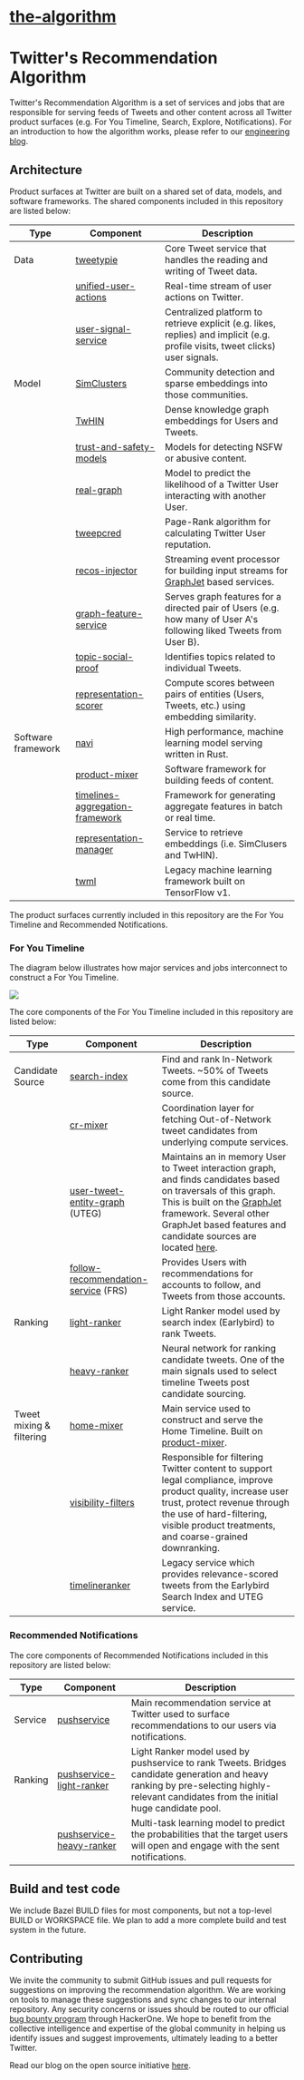 # [the-algorithm](https://github.com/twitter/the-algorithm)

# Twitter's Recommendation Algorithm

Twitter's Recommendation Algorithm is a set of services and jobs that are responsible for serving feeds of Tweets and other content across all Twitter product surfaces (e.g. For You Timeline, Search, Explore, Notifications). For an introduction to how the algorithm works, please refer to our [engineering blog](https://blog.twitter.com/engineering/en_us/topics/open-source/2023/twitter-recommendation-algorithm).

## Architecture

Product surfaces at Twitter are built on a shared set of data, models, and software frameworks. The shared components included in this repository are listed below:

| Type | Component | Description |
|------------|------------|------------|
| Data | [tweetypie](tweetypie/server/README.md) | Core Tweet service that handles the reading and writing of Tweet data. |
|      | [unified-user-actions](unified_user_actions/README.md) | Real-time stream of user actions on Twitter. |
|      | [user-signal-service](user-signal-service/README.md) | Centralized platform to retrieve explicit (e.g. likes, replies) and implicit (e.g. profile visits, tweet clicks) user signals. |
| Model | [SimClusters](src/scala/com/twitter/simclusters_v2/README.md) | Community detection and sparse embeddings into those communities. |
|       | [TwHIN](https://github.com/twitter/the-algorithm-ml/blob/main/projects/twhin/README.md) | Dense knowledge graph embeddings for Users and Tweets. |
|       | [trust-and-safety-models](trust_and_safety_models/README.md) | Models for detecting NSFW or abusive content. |
|       | [real-graph](src/scala/com/twitter/interaction_graph/README.md) | Model to predict the likelihood of a Twitter User interacting with another User. |
|       | [tweepcred](src/scala/com/twitter/graph/batch/job/tweepcred/README) | Page-Rank algorithm for calculating Twitter User reputation. |
|       | [recos-injector](recos-injector/README.md) | Streaming event processor for building input streams for [GraphJet](https://github.com/twitter/GraphJet) based services. |
|       | [graph-feature-service](graph-feature-service/README.md) | Serves graph features for a directed pair of Users (e.g. how many of User A's following liked Tweets from User B). |
|       | [topic-social-proof](topic-social-proof/README.md) | Identifies topics related to individual Tweets. |
|       | [representation-scorer](representation-scorer/README.md) | Compute scores between pairs of entities (Users, Tweets, etc.) using embedding similarity. |
| Software framework | [navi](navi/README.md) | High performance, machine learning model serving written in Rust. |
|                    | [product-mixer](product-mixer/README.md) | Software framework for building feeds of content. |
|                    | [timelines-aggregation-framework](timelines/data_processing/ml_util/aggregation_framework/README.md) | Framework for generating aggregate features in batch or real time. |
|                    | [representation-manager](representation-manager/README.md) | Service to retrieve embeddings (i.e. SimClusers and TwHIN). |
|                    | [twml](twml/README.md) | Legacy machine learning framework built on TensorFlow v1. |

The product surfaces currently included in this repository are the For You Timeline and Recommended Notifications.

### For You Timeline

The diagram below illustrates how major services and jobs interconnect to construct a For You Timeline.

![](docs/system-diagram.png)

The core components of the For You Timeline included in this repository are listed below:

| Type | Component | Description |
|------------|------------|------------|
| Candidate Source | [search-index](src/java/com/twitter/search/README.md) | Find and rank In-Network Tweets. ~50% of Tweets come from this candidate source. |
|                  | [cr-mixer](cr-mixer/README.md) | Coordination layer for fetching Out-of-Network tweet candidates from underlying compute services. |
|                  | [user-tweet-entity-graph](src/scala/com/twitter/recos/user_tweet_entity_graph/README.md) (UTEG)| Maintains an in memory User to Tweet interaction graph, and finds candidates based on traversals of this graph. This is built on the [GraphJet](https://github.com/twitter/GraphJet) framework. Several other GraphJet based features and candidate sources are located [here](src/scala/com/twitter/recos). |
|                  | [follow-recommendation-service](follow-recommendations-service/README.md) (FRS)| Provides Users with recommendations for accounts to follow, and Tweets from those accounts. |
| Ranking | [light-ranker](src/python/twitter/deepbird/projects/timelines/scripts/models/earlybird/README.md) | Light Ranker model used by search index (Earlybird) to rank Tweets. |
|         | [heavy-ranker](https://github.com/twitter/the-algorithm-ml/blob/main/projects/home/recap/README.md) | Neural network for ranking candidate tweets. One of the main signals used to select timeline Tweets post candidate sourcing. |
| Tweet mixing & filtering | [home-mixer](home-mixer/README.md) | Main service used to construct and serve the Home Timeline. Built on [product-mixer](product-mixer/README.md). |
|                          | [visibility-filters](visibilitylib/README.md) | Responsible for filtering Twitter content to support legal compliance, improve product quality, increase user trust, protect revenue through the use of hard-filtering, visible product treatments, and coarse-grained downranking. |
|                          | [timelineranker](timelineranker/README.md) | Legacy service which provides relevance-scored tweets from the Earlybird Search Index and UTEG service. |

### Recommended Notifications

The core components of Recommended Notifications included in this repository are listed below:

| Type | Component | Description |
|------------|------------|------------|
| Service | [pushservice](pushservice/README.md) | Main recommendation service at Twitter used to surface recommendations to our users via notifications.
| Ranking | [pushservice-light-ranker](pushservice/src/main/python/models/light_ranking/README.md) | Light Ranker model used by pushservice to rank Tweets. Bridges candidate generation and heavy ranking by pre-selecting highly-relevant candidates from the initial huge candidate pool. |
|         | [pushservice-heavy-ranker](pushservice/src/main/python/models/heavy_ranking/README.md) | Multi-task learning model to predict the probabilities that the target users will open and engage with the sent notifications. |

## Build and test code

We include Bazel BUILD files for most components, but not a top-level BUILD or WORKSPACE file. We plan to add a more complete build and test system in the future.

## Contributing

We invite the community to submit GitHub issues and pull requests for suggestions on improving the recommendation algorithm. We are working on tools to manage these suggestions and sync changes to our internal repository. Any security concerns or issues should be routed to our official [bug bounty program](https://hackerone.com/twitter) through HackerOne. We hope to benefit from the collective intelligence and expertise of the global community in helping us identify issues and suggest improvements, ultimately leading to a better Twitter.

Read our blog on the open source initiative [here](https://blog.twitter.com/en_us/topics/company/2023/a-new-era-of-transparency-for-twitter).

